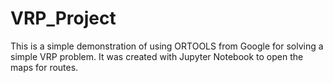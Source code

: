 # VRP_Project
This is a simple demonstration of using ORTOOLS from Google for solving a simple VRP problem. 
It was created with Jupyter Notebook to open the maps for routes.
